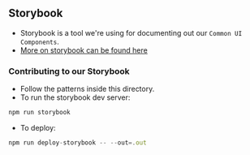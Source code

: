 ## Storybook

- Storybook is a tool we're using for documenting out our `Common UI Components`.
- [More on storybook can be found here](https://storybook.js.org/docs/guides/guide-react/)

### Contributing to our Storybook

- Follow the patterns inside this directory.
- To run the storybook dev server:

```js
npm run storybook
```

- To deploy:

```js
npm run deploy-storybook -- --out=.out
```